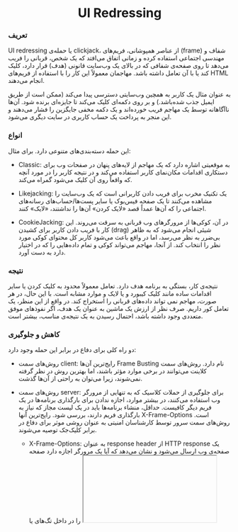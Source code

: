 # 

<h1 align="center">UI Redressing</h1>

### تعریف

UI redressing یا حمله‌ی clickjack، از عناصر همپوشانی، فریم‌های (frame) شفاف و مهندسی اجتماعی استفاده کرده و زمانی اتفاق می‌افتد که یک شخص، قربانی را فریب می‌دهد تا روی صفحه‌ی شفافی که در بالای یک وب‌سایت قانونی (هدف) قرار دارد، کلیک کند یا با آن تعامل داشته باشد. مهاجمان معمولاً این کار را با استفاده از فریم‌های HTML انجام می‌دهند.

به عنوان مثال یک کاربر به همچین وب‌سایتی دسترسی پیدا می‌کند (ممکن است از طریق ایمیل جذب شده‌باشد.) و بر روی دکمه‌ای کلیک می‌کند تا جایزه‌ای برنده شود. آن‌ها ناآگاهانه توسط یک مهاجم فریب خورده‌اند و یک دکمه مخفی جایگزین را فشار می‌دهند و این منجر به پرداخت یک حساب کاربری در سایت دیگری می‌شود.

### انواع

این حمله دسته‌بند‌ی‌های متنوعی دارد. برای مثال:

- Classic: به موقعیتی اشاره دارد که یک مهاجم از لایه‌های پنهان در صفحات وب برای دستکاری اقدامات مکان‌نمای کاربر استفاده می‌کند و در نتیجه کاربر را در مورد آنچه که واقعاً روی آن کلیک می‌شود گمراه می‌کند.

- Likejacking: یک تکنیک مخرب برای فریب دادن کاربرانی است که یک وب‌سایت را مشاهده می‌کنند تا یک صفحه فیس‌بوک یا سایر پست‌ها/حساب‌های رسانه‌های اجتماعی را که آن‌ها عمداً قصد «لایک کردن» آن‌ها را نداشتند، «لایک» کنند.

- CookieJacking: در آن، کوکی‌ها از مرورگرهای وب قربانی به سرقت می‌روند. این کار با فریب دادن کاربر برای کشیدن (drag) شیئی انجام می‌شود که به ظاهر بی‌ضرر به نظر می‌رسد، اما در واقع باعث می‌شود کاربر کل محتوای کوکی مورد نظر را انتخاب کند. از آنجا، مهاجم می‌تواند کوکی و تمام داده‌هایی را که در اختیار دارد به دست آورد.

### نتیجه

نتیجه‌ی کار، بستگی به برنامه هدف دارد. تعامل معمولاً محدود به کلیک کردن یا سایر اقدامات ساده مانند کلیک کیبورد و یا لایک و موارد مشابه است. با این حال، در هر صورت، مهاجم نمی تواند داده‌های قربانی را استخراج کند. در واقع از این منظر، یک تعامل کور داریم. صرف نظر از ارزش یک ماشین به عنوان یک هدف، اگر نفوذهای موفق متعددی وجود داشته باشد، احتمال رسیدن به یک نتیجه‌ی مناسب، بیشتر است.

### کاهش و جلوگیری

دو راه کلی برای دفاع در برابر این حمله وجود دارد:

- روش‌های سمت client: رایج‌ترین آن‌ها Frame Busting نام دارد. روش‌های سمت کلاینت می‌توانند در برخی موارد مؤثر باشند، اما بهترین روش در نظر گرفته نمی‌شوند، زیرا می‌توان به راحتی از آن‌ها گذشت.

- روش‌های سمت server: برای جلوگیری از حملات کلاسیک که به تنهایی از مرورگر وب استفاده می‌کنند، در بیشتر موارد، اجازه ندادن برای بارگذاری برنامه‌ها در یک فریم دیگر کافیست. حداقل، منشاء برنامه‌ها باید در یک لیست مجاز که نیاز به بارگذاری فریم دارند،‌ بررسی شود. رایج‌ترین آنها X-Frame-Options است. روش‌های سمت سرور توسط کارشناسان امنیتی به عنوان روشی موثر برای دفاع در برابر کلیک‌جک توصیه می‌شوند.
  
  - X-Frame-Options: به عنوان response header از HTTP response یک صفحه‌ی وب ارسال می‌شود و نشان می‌دهد که آیا یک مرورگر اجازه دارد صفحه را در داخل تگ‌های <FRAME> یا <IFRAME> ارائه دهد یا خیر.
    
    سه مقدار برای هدر X-Frame-Options مجاز است:
    
    ```
    X-Frame-Options : DENY
    ```
    
    باعث می شود صفحه در هر صفحه وب دیگری از جمله صفحات میزبانی شده در سایت شما بارگذاری نشود.
    
    ```
    X-Frame-Options : SAMEORIGIN
    ```
    
    باعث می شود صفحه در هر صفحه وب دیگری به جز صفحات میزبانی شده در سایت بارگذاری نشود، به عبارت دیگر، این کار فقط در دامنه ما امکان قاب‌بندی را فراهم می‌کند.
    
    ```
    X-Frame-Options : ALLOW-FROM : URI
    ```
    
    به یک دامنه خاص اجازه می‌دهد صفحه مورد نظر را در یک قاب بارگیری کند.
  
  - CSP: سیاست امنیت محتوا یا CSP (Content Security Policy) یک مکانیسم تشخیص و پیشگیری است که کاهش حملاتی مانند XSS و clickjacking را فراهم می‌کند. CSP معمولاً در وب سرور به عنوان سرآیند برگشتی پیاده‌سازی می‌شود. راه توصیه‌شده برای جلوگیری در برابر این حمله، گنجاندن دستورالعمل frame-ancestors در CSP برنامه است. دستورالعمل none از نظر رفتار، مشابه دستورالعمل DENY در X-Frame-Options است. دستورالعمل self نیز به طور کلی معادل دستورالعمل SAMEORIGIN در X-Frame-Options است.
    
    ```
    'Content-Security-Policy: frame-ancestors 'self
    ```
    
    ```
      Content-Security-Policy: frame-ancestors uri
    ```

### آزمایش

یک راه اساسی برای آزمایش اینکه آیا سایت شما در برابر کلیک‌جک آسیب‌پذیر است یا نه، ایجاد یک صفحه HTML و تلاش برای گنجاندن یک صفحه حساس از وب سایت خود در یک iframe است. اجرای کد آزمایشی روی وب سروری دیگر بسیار مهم است، زیرا این رفتار معمول در حمله‌ی کلیک‌جک است. [کد](./code-snippets/prevent.html) زیر را برای صفحه‌ی آسیب‌پذیر خود تست کنید:

```
<html>

<head>
    <title>Clickjack test page</title>    
</head>

<body>
    <p>Website is vulnerable to clickjacking!</p>    
    <iframe src="https://your-site.com" width="500" height="500"></iframe>    
</body>

</html>
```

صفحه HTML را در مرورگر مشاهده کنید و صفحه را به صورت زیر ارزیابی کنید:

- اگر متن “Website is vulnerable to clickjacking” ظاهر شد و در زیر آن محتوای صفحه حساس خود را مشاهده کردید، صفحه در برابر کلیک‌جک آسیب‌پذیر است.
  
  <div align="center">
  <img src="images/vulnerable.png" alt="vulnerable site" height="400px" width="800px">
  </div>

</div>

- اگر فقط متن «Website is vulnerable to clickjacking» ظاهر می‌شود و محتوای صفحه حساس خود را نمی‌بینید، صفحه در برابر ساده‌ترین شکل کلیک‌جک آسیب‌پذیر نیست.

<div align="center">
<img src="images/not-vulnerable.png" alt="anti-clickjacking site" height="400px" width="590px">
</div>

با این حال، برای مشاهده اینکه کدام روش‌های ضد کلیک‌جک در صفحه استفاده می‌شود و اینکه آیا مهاجمان می‌توانند از آن‌ها عبور کنند، آزمایش‌های بیشتری لازم است.

### یک نمونه

فرض کنید قربانی به یک وب‌سایت تجارت الکترونیک وارد شده‌است که به کاربر اجازه می‌دهد تا با تنها یک کلیک پرداخت انجام دهد. مهاجم می‌تواند صفحه‌ای ایجاد کند که قربانی را به کلیک کردن روی یک بخش خاص، برای مثال، با قرار دادن یک بنر با مضمون «برای بردن این جایزه اینجا را کلیک کنید» فریب دهد. دکمه‌ی پرداخت به طور نامرئی در زیر قرار دارد. در نتیجه، قربانی ممکن است با کلیک کردن روی دکمه جعلی، پرداختی ناخواسته داشته باشد.

[کد](./code-snippets/target.html) صفحه‌ی تجارت الکترونیک و خود آن به شکل زیرند:

<div align="center">
<img src="images/target.png" alt="target e-commerce site" height="300px" width="600px">
</div>

حال یک iframe از صفحه مورد نظر ایجاد کنید و متنی فریبنده را از طریق استایل CSS روی آن قرار دهید. صفحه در این مرحله به شکل زیر است:

<div align="center">
<img src="images/redress-1.png" alt="redressed target site" height="300px" width="600px">
</div>

در حال حاضر، با کلیک بر روی پیوند کلیک کنید، در واقع روی دکمه پرداخت در زیر آن کلیک نمی‌کنید. برای ایجاد این امکان، ما باید اولویت لایه بندی عناصر را تنظیم کنیم و iframe را در بالای پیوند نمایان کنیم. ویژگی z-index را تنظیم کنید تا iframe در بالای پیوند ظاهر شود. کد زیر باعث می شود iframe در بالای صفحه ظاهر شود:

<div align="center">
<img src="images/redress-2.png" alt="redressed target site" height="300px" width="600px">
</div>

اکنون تنها کاری که باید انجام دهیم این است که iframe را مخفی کنیم، برای انجام این کار ما به سادگی Opacity را روی 0 (صفر) قرار می دهیم. در نهایت [کد](./code-snippets/redress.html) و سایت redress شده به شکل زیر خواهند بود:

<div align="center">
<img src="images/redress-3.png" alt="redressed target site" height="400px" width="600px">
</div>

اگر دقت کنید، می‌توان دید که با این که در سایت redress هستیم، ولی وقتی cursor روی پیوند کلیک است، عملیات سایت target قرار است انجام شود:

<div align="center">
<img src="images/payment.png" alt="redressed target site" height="300px" width="600px">
</div>

---

---

---

<h1 align="center">Spoofing</h1>

### تعریف

spoofing به نوعی موقعیت گفته می‌شود که در آن، یک پردازه تلاش می‌کند تا آدرس‌های مبدا بسته‌های داده در شبکه را دستکاری کند؛ به شکلی که انگار آن بسته از یک مبدا متفاوتی که معمولا یک کاربر مورد اطمینان است، فرستاده شده است. spoofing یک روشی برای هکر‌هاست که تا امنیت شبکه را مورد هدف قرار دهند.

### انواع

این حمله دسته‌بند‌ی‌های متنوعی دارد. برای مثال:

- TCP/IP: بسیاری از پروتوکل‌های TCP/IP فاقد مکانیزم‌های لازم برای احراز هویت مبدا و مقصد بسته‌ها هستند که باعث در معرض آسیب قرار گرفتن آن‌ها در مقابل حمله spoofing می‌شود. اگر توسط برنامه‌ها اقدامات کمکی برای این احراز هویت در نظر گرفته نشود، حمله‌هایی مانند man-in-the-middle attack که نوعی از حمله spoofing است، هاست‌های یک شبکه را در معرض خطر قرار می‌دهد.

- Domain name spoofing: این مدل از حمله‌ها به طور کلی برای توصیف یک یا چند دسته از حملات فیشینگ استفاده می‌شود که بر پایه دامنه اینترنتی با تفاوت‌های جزئی است. این مدل حمله به این شکل است که کاربران به جای اینکه وارد سایت اصلی با دامنه درست شوند، به اشتباه وارد این سایت‌ها شده و اطلاعات خودشان را در اختیار این سایت‌ها قرار می‌دهند. حمله‌های فیشینگ بیشتر برای سایت‌هایی مثل ارائه‌دهنده خدمات ایمیل استفاده می‌شوند اما هر وب‌سایتی می‌تواند در معرض این حمله‌ها قرار بگیرد.

- Referrer spoofing: بعضی از وب‌سایت‌ها، اجازه دسترسی به مطالب خود را فقط از طریق صفحات خاصی مثل صفحه ورود به حساب می‌دهند. با این حال، می‌توان بخش header این درخواست‌ها را به گونه‌ای تغییر داد که کاربر بتواند به همه بخش‌های سایت دسترسی غیرمجاز داشته باشد.

- Email address spoofing: اطلاعات فرسنده که در ایمیل نمایش داده می‌شود، می‌تواند به راحتی در معرض حمله spoofing قرار گیرد و جعل شود. این تکنیک معمولا توسط ارسال‌کنندگان هرزنامه برای مخفی کردن ایمیل اصلی خودشان استفاده می‌شود.
  در روش جعل آدرس ایمیل، تا زمانی که ایمیل ارسال‌شده پروتکل‌های SMTP(پروتکل انتقال نامه ساده) را رعایت کند، پیام بدون مشکل ارسال خواهد شد و مشکلی برای ایمیل جعل شده به وجود نمی‌آید.

- Geolocation: جعل موقعیت جغرافیایی زمانی اتفاق می‌افتد که کاربر از فناوری‌هایی استفاده می‌کند تا دستگاه خود را در جایی غیر از مکان اصلی خود نشان دهد. رایج‌ترین روش جعل موقعیت جغرافیایی استفاده از یک شبکه خصوصی مجازی(VPN) یا پروکسی DNS است تا به نظر برسد کاربر در کشور، ایالت یا قلمروی دیگری غیر از آنچه که واقعا هست قرار دارد.
